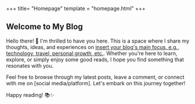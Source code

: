 +++
title= "Homepage"
template = "homepage.html"
+++

## Welcome to My Blog

Hello there! 👋 I'm thrilled to have you here. This is a space where I share my thoughts, ideas, and experiences on [insert your blog's main focus, e.g., technology, travel, personal growth, etc.](https://xavier2code.site). Whether you're here to learn, explore, or simply enjoy some good reads, I hope you find something that resonates with you.

Feel free to browse through my latest posts, leave a comment, or connect with me on [social media/platform]. Let's embark on this journey together!

Happy reading! 📚✨
